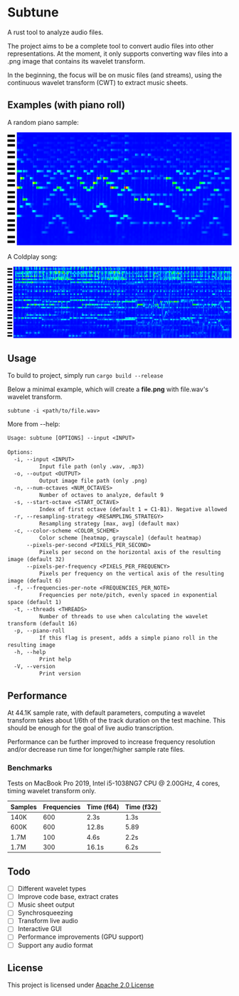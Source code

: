 # Subtune

A rust tool to analyze audio files.

The project aims to be a complete tool to convert audio files into other representations. At the moment, it only
supports converting wav files into a .png image that contains its wavelet transform.

In the beginning, the focus will be on music files (and streams), using the continuous wavelet transform (CWT) to
extract music sheets.

## Examples (with piano roll)

A random piano sample:

![piano](outputs/piano.png)

A Coldplay song:

![coldplay](outputs/coldplay.png)

## Usage

To build to project, simply run
```cargo build --release```

Below a minimal example, which will create a **file.png** with file.wav's wavelet transform.

```
subtune -i <path/to/file.wav> 
```

More from --help:

```
Usage: subtune [OPTIONS] --input <INPUT>

Options:
  -i, --input <INPUT>
          Input file path (only .wav, .mp3)
  -o, --output <OUTPUT>
          Output image file path (only .png)
  -n, --num-octaves <NUM_OCTAVES>
          Number of octaves to analyze, default 9
  -s, --start-octave <START_OCTAVE>
          Index of first octave (default 1 = C1-B1). Negative allowed
  -r, --resampling-strategy <RESAMPLING_STRATEGY>
          Resampling strategy [max, avg] (default max)
  -c, --color-scheme <COLOR_SCHEME>
          Color scheme [heatmap, grayscale] (default heatmap)
      --pixels-per-second <PIXELS_PER_SECOND>
          Pixels per second on the horizontal axis of the resulting image (default 32)
      --pixels-per-frequency <PIXELS_PER_FREQUENCY>
          Pixels per frequency on the vertical axis of the resulting image (default 6)
  -f, --frequencies-per-note <FREQUENCIES_PER_NOTE>
          Frequencies per note/pitch, evenly spaced in exponential space (default 1)
  -t, --threads <THREADS>
          Number of threads to use when calculating the wavelet transform (default 16)
  -p, --piano-roll
          If this flag is present, adds a simple piano roll in the resulting image
  -h, --help
          Print help
  -V, --version
          Print version
```

## Performance

At 44.1K sample rate, with default parameters, computing a wavelet transform takes about 1/6th of the track duration on
the test machine. This should be enough for the goal of live audio transcription.

Performance can be further improved to increase frequency resolution and/or decrease run time for
longer/higher sample rate files.

### Benchmarks

Tests on MacBook Pro 2019, Intel i5-1038NG7 CPU @ 2.00GHz, 4 cores, timing wavelet transform only.

| Samples | Frequencies | Time (f64) | Time (f32) |
|---------|-------------|------------|------------| 
| 140K    | 600         | 2.3s       | 1.3s       |
| 600K    | 600         | 12.8s      | 5.89       |
| 1.7M    | 100         | 4.6s       | 2.2s       |
| 1.7M    | 300         | 16.1s      | 6.2s       |

## Todo

- [ ] Different wavelet types
- [ ] Improve code base, extract crates
- [ ] Music sheet output
- [ ] Synchrosqueezing
- [ ] Transform live audio
- [ ] Interactive GUI
- [ ] Performance improvements (GPU support)
- [ ] Support any audio format

## License

This project is licensed under [Apache 2.0 License](LICENSE)


